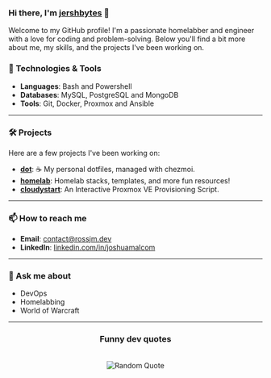 ### Hi there, I'm [jershbytes](https://rossjm.dev) 👋

<!--
**JershBytes/JershBytes** is a ✨ special ✨ repository because its `README.md` (this file) appears on your GitHub profile.
-->

Welcome to my GitHub profile! I'm a passionate homelabber and engineer with a love for coding and problem-solving. Below you'll find a bit more about me, my skills, and the projects I've been working on.


### 🔧 Technologies & Tools
- **Languages**: Bash and Powershell
- **Databases**: MySQL, PostgreSQL and MongoDB
- **Tools**: Git, Docker, Proxmox and Ansible

---

### 🛠️ Projects
Here are a few projects I've been working on:

- **[dot](https://github.com/JershBytes/dot)**: ☕️ My personal dotfiles, managed with chezmoi.
- **[homelab](https://github.com/JershBytes/homelab)**: Homelab stacks, templates, and more fun resources!
- **[cloudystart](https://github.com/JershBytes/cloudystart)**: An Interactive Proxmox VE Provisioning Script.

---

### 📫 How to reach me
- **Email**: [contact@rossjm.dev](mailto:contact@rossjm.dev)
- **LinkedIn**: [linkedin.com/in/joshuamalcom](https://linkedin.com/in/joshuamalcom)
---

### 💬 Ask me about
- DevOps
- Homelabbing
- World of Warcraft

---

<h3 align="center"> <b>Funny dev quotes</b> </h3>
<br>
<div align="center">
  <img src="https://github-readme-quotes-bay.vercel.app/quote?theme=dracula&animation=default&layout=default&font=default&fontColor=white&bgColor=black&quoteType=random" alt="Random Quote">
</div>
